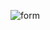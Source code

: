 ![form](https://user-images.githubusercontent.com/83718464/117853838-7e681e00-b2a6-11eb-895f-c8af1de49624.png)

